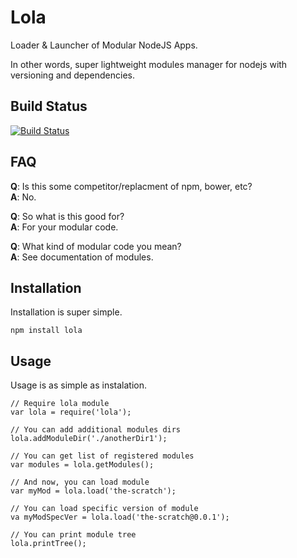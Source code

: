# Lola

Loader &amp; Launcher of Modular NodeJS Apps.

In other words, super lightweight modules manager for nodejs with versioning and dependencies. 

## Build Status

[![Build Status](https://travis-ci.org/korczis/lola.png?branch=master)](https://travis-ci.org/korczis/lola)

## FAQ

**Q**: Is this some competitor/replacment of npm, bower, etc?  
**A**: No.

**Q**: So what is this good for?  
**A**: For your modular code.

**Q**: What kind of modular code you mean?   
**A**: See documentation of modules.

## Installation

Installation is super simple.

```
npm install lola
```

## Usage

Usage is as simple as instalation.

```
// Require lola module
var lola = require('lola');

// You can add additional modules dirs
lola.addModuleDir('./anotherDir1');

// You can get list of registered modules
var modules = lola.getModules();

// And now, you can load module
var myMod = lola.load('the-scratch');

// You can load specific version of module
va myModSpecVer = lola.load('the-scratch@0.0.1');

// You can print module tree
lola.printTree();

```
